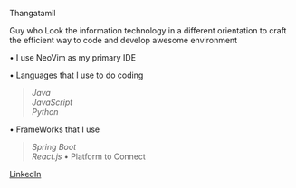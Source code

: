 Thangatamil

Guy who Look the information technology in a different orientation to craft the efficient way to code and develop awesome environment

• I use NeoVim as my primary IDE

• Languages that I use to do coding                                                                                                                                                                            
>*Java*                                                                                                                                                                                                         
>*JavaScript*                                                                                                                                                                                                   
>*Python*
                                                                                                                        
• FrameWorks that I use                                                                                                                                                                                         
>*Spring Boot*                                                                                                                                                                                                  
>*React.js*
• Platform to Connect

[LinkedIn](https://www.linkedin.com/in/thangatamil-a-794a632a3/)
